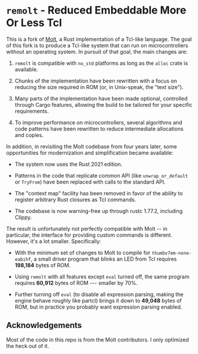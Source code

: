 # `remolt` - Reduced Embeddable More Or Less Tcl

This is a fork of [Molt], a Rust implementation of a Tcl-like language. The goal
of this fork is to produce a Tcl-like system that can run on microcontrollers
without an operating system. In pursuit of that goal, the main changes are:

1. `remolt` is compatible with `no_std` platforms as long as the `alloc` crate
   is available.

2. Chunks of the implementation have been rewritten with a focus on reducing
   the size required in ROM (or, in Unix-speak, the "text size").

3. Many parts of the implementation have been made optional, controlled through
   Cargo features, allowing the build to be tailored for your specific
   requirements.

4. To improve performance on microcontrollers, several algorithms and code
   patterns have been rewritten to reduce intermediate allocations and copies.

In addition, in revisiting the Molt codebase from four years later, some
opportunities for modernization and simplification became available:

- The system now uses the Rust 2021 edition.

- Patterns in the code that replicate common API (like `unwrap_or_default` or
  `TryFrom`) have been replaced with calls to the standard API.

- The "context map" facility has been removed in favor of the ability to
  register arbitrary Rust closures as Tcl commands.

- The codebase is now warning-free up through rustc 1.77.2, including Clippy.

The result is unfortunately not perfectly compatible with Molt -- in particular,
the interface for providing custom commands is different. However, it's a lot
smaller. Specifically:

- With the minimum set of changes to Molt to compile for
  `thumbv7em-none-eabihf`, a small driver program that blinks an LED from Tcl
  requires **198,184** bytes of ROM.

- Using `remolt` with all features except `eval` turned off, the same program
  requires **60,912** bytes of ROM --- smaller by 70%.

- Further turning off `eval` (to disable all expression parsing, making the
  engine behave roughly like partcl) brings it down to **49,048** bytes of ROM,
  but in practice you probably want expression parsing enabled.

## Acknowledgements

Most of the code in this repo is from the Molt contributors. I only optimized
the heck out of it.

[Molt]: https://github.com/wduquette/molt
